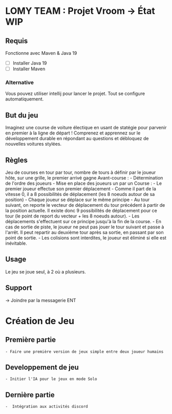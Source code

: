 # LOMY TEAM : Projet Vroom -> État WIP

## Requis

Fonctionne avec Maven & Java 19
- [ ] Installer Java 19 
- [ ] Installer Maven

### Alternative
Vous pouvez utiliser intellij pour lancer le projet. 
Tout se configure automatiquement.


## But du jeu 
Imaginez une course de voiture électique en usant de statégie pour parvenir en premier à la ligne de départ ! Comprenez et apprennez sur le développement durable en répondant au questions et débloquez de nouvelles voitures stylées.

## Règles
Jeu de courses en tour par tour, nombre de tours à définir par le joueur hôte, sur une grille, le premier arrivé gagne
Avant-course :
    - Détermination de l'ordre des joueurs 
    - Mise en place des joueurs un par un
Course :
    - Le premier joueur effectue son premier déplacement
    - Comme il part de la vitesse 0, il a 8 possibilités de déplacement (les 8 noeuds autour de sa position)
    - Chaque joueur se déplace sur le même principe
    - Au tour suivant, on reporte le vecteur de déplacement du tour précédent à partir de la position actuelle. Il existe donc 9        possibilités de déplacement pour ce tour (le point de report du vecteur + les 8 noeuds autour).
    - Les déplacements s'effectuent sur ce principe jusqu'à la fin de la course.
    - En cas de sortie de piste, le joueur ne peut pas jouer le tour suivant et passe à l'arrêt. Il peut repartir au deuxième tour 
        après sa sortie, en passant par son point de sortie.
    - Les colisions sont interdites, le joueur est éliminé si elle est inévitable.



## Usage
Le jeu se joue seul, à 2 où a plusieurs.

## Support
-> Joindre par la messagerie ENT 

# Création de Jeu
## Première partie
    - Faire une première version de jeux simple entre deux joueur humains

## Developpement de jeu

    - Initier l'IA pour le jeux en mode Solo

## Dernière partie

    -  Intégration aux activités discord

